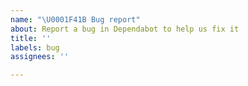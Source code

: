 ```yaml
---
name: "\U0001F41B Bug report"
about: Report a bug in Dependabot to help us fix it
title: ''
labels: bug
assignees: ''

---
```


<!-- Please search existing issues to avoid creating duplicates. -->

<!-- Provide as much information as possible to help us reproduce the issue and find a fix. -->

<!-- If it's PUBLIC repository, please include the URL in the issue. -->

<!-- If it's PRIVATE repository, please email the URL to dependabot-support@github.com
        (or create a reproduction case in a public repository 🙏). -->
